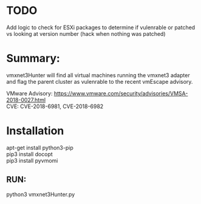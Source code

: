 
# TODO
Add logic to check for ESXi packages to determine if vulenrable or patched vs looking at version number (hack when nothing was patched)  

# Summary:  
vmxnet3Hunter will find all virtual machines running the vmxnet3 adapter and flag the parent cluster as vulenrable to the recent vmEscape advisory.  

VMware Advisory: https://www.vmware.com/security/advisories/VMSA-2018-0027.html  
CVE: CVE-2018-6981, CVE-2018-6982  

# Installation  
apt-get install python3-pip  
pip3 install docopt  
pip3 install pyvmomi  
## RUN:  
python3 vmxnet3Hunter.py  

